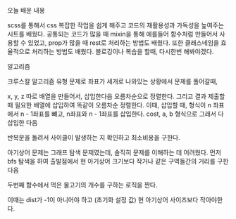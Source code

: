 오늘 배운 내용

scss를 통해서 css 복잡한 작업을 쉽게 해주고 코드의 재활용성과 가독성을 높여주는 시트를 배웠다. 공통되는 코드가 많을 때 mixin을 통해 에를들어 함수처럼 만들어서 사용할 수 있었고, prop가 많을 때 rest로 처리하는 방법도 배웠다. 또한 클래스네임을 효율적으로 처리하는 방법도 배웠다. 블로깅이나 복습을 할때, 다시한번 해봐야겠다.



알고리즘

크루스칼 알고리즘 유형 문제로 좌표가 세개로 나와있는 상황에서 문제를 풀어갈때, 

x, y, z 따로 배열을 만들어서, 삽입한다음 오름차순으로 정렬한다. 그리고 결과 제출할 때 필요한 배열에 삽입하여 똑같이 오름차순 정렬한다. 이때, 삽입할 때, 형식이 n  좌표에서 n - 1좌표를 뺴고, n좌표와 n - 1좌표를 삽입한다. cost, a, b 형식으로 그래서 다 삽입한 다음

반복문을 돌려서 사이클이 발생하는 지 확인하고 최소비용을 구한다.

아기상어 문제는 그래프 탐색 문제였는데, 솔직히 문제를 이해하는 데 어려웠다. 먼저 bfs 탐색을 하여 출발점에서 현 아기상어 크기보다 작거나 같은 구역들간의 거리를 구한 다음

두번째 함수에서 먹은 물고기의 개수를 구하는 로직을 짠다.

이때는 dist가 -1이 아니어야 하고 (초기화 설정 값) 현 아기상어 사이즈보다 작아야한다.

 